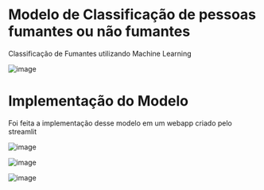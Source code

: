 # Modelo de Classificação de pessoas fumantes ou não fumantes

Classificação de Fumantes utilizando Machine Learning

![image](https://user-images.githubusercontent.com/87080266/155069170-ee951f26-033c-4be0-b1dd-2ae39fcab1e9.png)


# Implementação do Modelo

Foi feita a implementação desse modelo em um webapp criado pelo streamlit

![image](https://user-images.githubusercontent.com/87080266/155068325-a4d92542-c9d2-4f48-8b07-169f61b63626.png)

![image](https://user-images.githubusercontent.com/87080266/155068466-1db78f18-6170-4920-8b03-bd67f660f8e2.png)

![image](https://user-images.githubusercontent.com/87080266/155068658-645fbfa4-dc41-435d-a4ca-662299b90b0a.png)

